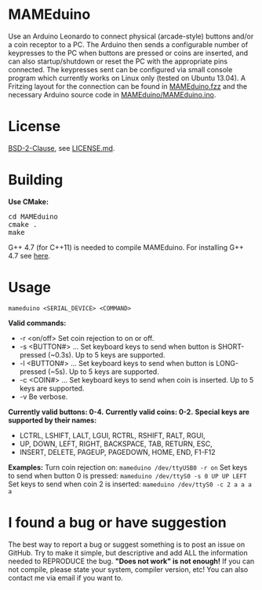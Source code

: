 MAMEduino
========

Use an Arduino Leonardo to connect physical (arcade-style) buttons and/or a coin receptor to a PC. The Arduino then sends a configurable number of keypresses to the PC when buttons are pressed or coins are inserted, and can also startup/shutdown or reset the PC with the appropriate pins connected. The keypresses sent can be configured via small console program which currently works on Linux only (tested on Ubuntu 13.04).
A Fritzing layout for the connection can be found in [MAMEduino.fzz](https://github.com/HorstBaerbel/MAMEduino/blob/master/MAMEduino.fzz) and the necessary Arduino source code in [MAMEduino/MAMEduino.ino](https://github.com/HorstBaerbel/MAMEduino/blob/master/MAMEduino/MAMEduino.ino).

License
========

[BSD-2-Clause](http://opensource.org/licenses/BSD-2-Clause), see [LICENSE.md](https://github.com/HorstBaerbel/MAMEduino/blob/master/LICENSE.md).

Building
========

**Use CMake:**
<pre>
cd MAMEduino
cmake .
make
</pre>

G++ 4.7 (for C++11) is needed to compile MAMEduino. For installing G++ 4.7 see [here](http://lektiondestages.blogspot.de/2013/05/installing-and-switching-gccg-versions.html).

Usage
========

```
mameduino <SERIAL_DEVICE> <COMMAND>
```

**Valid commands:**
- -r <on/off> Set coin rejection to on or off.
- -s <BUTTON#> <KEY> <KEY> ... Set keyboard keys to send when button is SHORT-pressed (~0.3s). Up to 5 keys are supported.
- -l <BUTTON#> <KEY> <KEY> ... Set keyboard keys to send when button is LONG-pressed (~5s). Up to 5 keys are supported.
- -c <COIN#> <KEY> <KEY> ... Set keyboard keys to send when coin is inserted. Up to 5 keys are supported.
- -v Be verbose.

**Currently valid buttons: 0-4.**
**Currently valid coins: 0-2.**
**Special keys are supported by their names:**
- LCTRL, LSHIFT, LALT, LGUI, RCTRL, RSHIFT, RALT, RGUI,
- UP, DOWN, LEFT, RIGHT, BACKSPACE, TAB, RETURN, ESC,
- INSERT, DELETE, PAGEUP, PAGEDOWN, HOME, END, F1-F12

**Examples:**
Turn coin rejection on: ```mameduino /dev/ttyUSB0 -r on```
Set keys to send when button 0 is pressed: ```mameduino /dev/ttyS0 -s 0 UP UP LEFT```
Set keys to send when coin 2 is inserted: ```mameduino /dev/ttyS0 -c 2 a a a a```

I found a bug or have suggestion
========

The best way to report a bug or suggest something is to post an issue on GitHub. Try to make it simple, but descriptive and add ALL the information needed to REPRODUCE the bug. **"Does not work" is not enough!** If you can not compile, please state your system, compiler version, etc! You can also contact me via email if you want to.